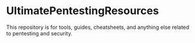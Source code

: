 # UltimatePentestingResources
This repository is for tools, guides, cheatsheets, and anything else related to pentesting and security.
